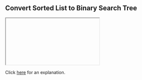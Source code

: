 ##  Convert Sorted List to Binary Search Tree 

<iframe></iframe>

Click [here](Explanation.md) for an explanation.

